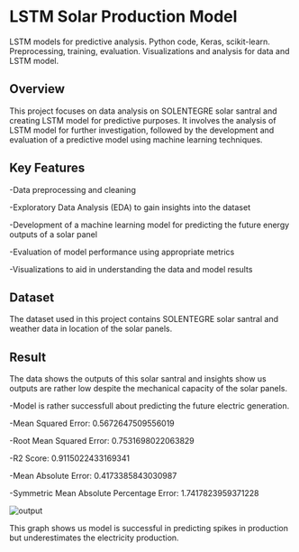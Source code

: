 # LSTM Solar Production Model
LSTM models for predictive analysis. Python code, Keras, scikit-learn. Preprocessing, training, evaluation. Visualizations and analysis for data and LSTM model.


## Overview
This project focuses on data analysis on SOLENTEGRE solar santral and creating LSTM model for predictive purposes. It involves the analysis of LSTM model for further investigation, followed by the development and evaluation of a predictive model using machine learning techniques.


## Key Features
-Data preprocessing and cleaning

-Exploratory Data Analysis (EDA) to gain insights into the dataset

-Development of a machine learning model for predicting the future energy outputs of a solar panel

-Evaluation of model performance using appropriate metrics

-Visualizations to aid in understanding the data and model results


## Dataset
The dataset used in this project contains SOLENTEGRE solar santral and weather data in location of the solar panels.

## Result
The data shows the outputs of this solar santral and insights show us outputs are rather low despite the mechanical capacity of the solar panels.

-Model is rather successfull about predicting the future electric generation.

-Mean Squared Error: 0.5672647509556019

-Root Mean Squared Error: 0.7531698022063829

-R2 Score: 0.9115022433169341

-Mean Absolute Error: 0.4173385843030987

-Symmetric Mean Absolute Percentage Error: 1.7417823959371228

![output](https://github.com/okanergun/LSTM-Solar-Production-Model/assets/20783326/407f5354-de68-4dff-a963-022566b32ee7)

This graph shows us model is successful in predicting spikes in production but underestimates the electricity production.
